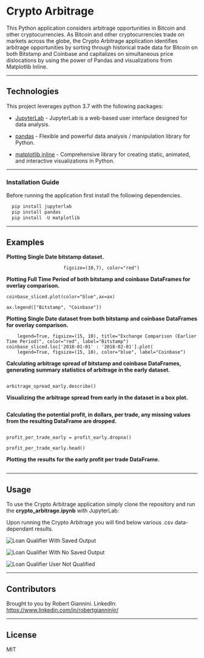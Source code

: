 # Crypto Arbitrage

This Python application considers arbitrage opportunities in Bitcoin and other cryptocurrencies. As Bitcoin and other cryptocurrencies trade on markets across the globe, the Crypto Arbitrage application identifies arbitrage opportunities by sorting through historical trade data for Bitcoin on both Bitstamp and Coinbase and capitalizes on simultaneous price dislocations by using the power of Pandas and visualizations from Matplotlib Inline.

---

## Technologies

This project leverages python 3.7 with the following packages:

* [JupyterLab](https://jupyterlab.readthedocs.io/en/stable/) - JupyterLab is a web-based user interface designed for data analysis.

* [pandas](https://github.com/pandas-dev/pandas) - Flexible and powerful data analysis / manipulation library for Python.

* [matplotlib inline](https://github.com/matplotlib/matplotlib) - Comprehensive library for creating static, animated, and interactive visualizations in Python.

---

### Installation Guide

Before running the application first install the following dependencies.

```python
  pip install jupyterlab
  pip install pandas
  pip install -U matplotlib
```

---

## Examples

**Plotting Single Date bitstamp dataset.**
```bitstamp_sliced.plot(title="Data via Bitstamp Exchange 2018-01-01 to 2018-04-01 Bitcoin Close Prices",
                     figsize=(10,7), color="red")
```
**Plotting Full Time Period of both bitstamp and coinbase DataFrames for overlay comparison.**
```ax = bitstamp_sliced.plot(figsize=(20, 10),color="red", title='Exchange Comparison')
coinbase_sliced.plot(color="blue",ax=ax)

ax.legend(["Bitstamp", "Coinbase"])
```

**Plotting Single Date dataset from both bitstamp and coinbase DataFrames for overlay comparison.**
```bitstamp_sliced.loc['2018-01-01' : '2018-02-01'].plot(
    legend=True, figsize=(15, 10), title="Exchange Comparison (Earlier Time Period)", color="red", label="Bitstamp")
coinbase_sliced.loc['2018-01-01' : '2018-02-01'].plot(
    legend=True, figsize=(15, 10), color="blue", label="Coinbase")
```

**Calculating arbitrage spread of bitstamp and coinbase DataFrames, generating summary statistics of arbitrage in the early dataset.**
```arbitrage_spread_early = coinbase_sliced.loc['2018-01-16'] - bitstamp_sliced.loc['2018-01-16']

arbitrage_spread_early.describe()
```

**Visualizing the arbitrage spread from early in the dataset in a box plot.**
```arbitrage_spread_early.plot(kind='box', figsize=(10, 7), title="Arbitrage Spread - Jan 16, 2018")
```

**Calculating the potential profit, in dollars, per trade, any missing values from the resulting DataFrame are dropped.**
```profit_early = profitable_trades_early * bitstamp_sliced.loc['2018-01-16']

profit_per_trade_early = profit_early.dropna()

profit_per_trade_early.head()
```

**Plotting the results for the early profit per trade DataFrame.**
```profit_per_trade_early.plot(figsize=(10, 7), title="Profit Per Trade - Early Date", color="green")
```

---

## Usage

To use the Crypto Arbitrage application simply clone the repository and run the **crypto_arbitrage.ipynb** with JupyterLab:

Upon running the Crypto Arbitrage you will find below various .csv data-dependant results.

![Loan Qualifier With Saved Output](Images/qualifier_saved_output.png)

![Loan Qualifier With No Saved Output](Images/qualifier_no_output_save.png)

![Loan Qualifier User Not Qualified](Images/qualifier_user_not_qualified.png)

---

## Contributors

Brought to you by Robert Giannini.
LinkedIn: https://www.linkedin.com/in/robertgianninijr/

---

## License

MIT
